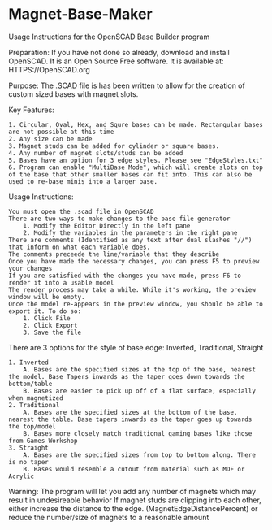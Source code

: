 # Magnet-Base-Maker

Usage Instructions for the OpenSCAD Base Builder program

Preparation:
	If you have not done so already, download and install OpenSCAD.
	It is an Open Source Free software.
	It is available at: HTTPS://OpenSCAD.org

Purpose:
	The .SCAD file is has been written to allow for the creation of custom sized bases with magnet slots.

Key Features:

	1. Circular, Oval, Hex, and Squre bases can be made. Rectangular bases are not possible at this time
	2. Any size can be made
	3. Magnet studs can be added for cylinder or square bases.
	4. Any number of magnet slots/studs can be added
	5. Bases have an option for 3 edge styles. Please see "EdgeStyles.txt"
	6. Program can enable "MultiBase Mode", which will create slots on top of the base that other smaller bases can fit into. This can also be used to re-base minis into a larger base.

Usage Instructions: 

	You must open the .scad file in OpenSCAD
	There are two ways to make changes to the base file generator
		1. Modify the Editor Directly in the left pane
		2. Modify the variables in the parameters in the right pane
	There are comments (Identified as any text after dual slashes "//") that inform on what each variable does.
	The comments preceede the line/variable that they describe
	Once you have made the necessary changes, you can press F5 to preview your changes
	If you are satisfied with the changes you have made, press F6 to render it into a usable model
	The render process may take a while. While it's working, the preview window will be empty.
	Once the model re-appears in the preview window, you should be able to export it. To do so:
		1. Click File
		2. Click Export
		3. Save the file

	
There are 3 options for the style of base edge: Inverted, Traditional, Straight

	1. Inverted
		A. Bases are the specified sizes at the top of the base, nearest the model. Base Tapers inwards as the taper goes down towards the bottom/table
		B. Bases are easier to pick up off of a flat surface, especially when magnetized
	2. Traditional
		A. Bases are the specified sizes at the bottom of the base, nearest the table. Base tapers inwards as the taper goes up towards the top/model
		B. Bases more closely match traditional gaming bases like those from Games Workshop
	3. Straight
		A. Bases are the specified sizes from top to bottom along. There is no taper
		B. Bases would resemble a cutout from material such as MDF or Acrylic


Warning:
The program will let you add any number of magnets which may result in undesireable behavior
If magnet studs are clipping into each other, either increase the distance to the edge. (MagnetEdgeDistancePercent) or reduce the number/size of magnets to a reasonable amount
